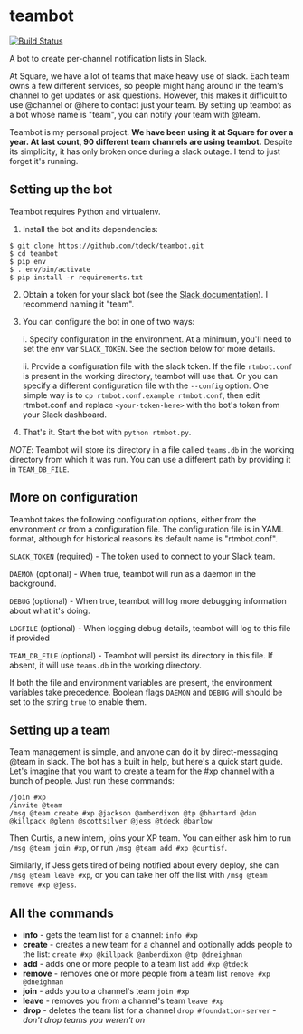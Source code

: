 teambot
=======

[![Build Status](https://travis-ci.org/RyanBalfanz/teambot.svg?branch=settings-module-config)](https://travis-ci.org/RyanBalfanz/teambot)

A bot to create per-channel notification lists in Slack.

At Square, we have a lot of teams that make heavy use of slack. Each team owns a few different services, so people might hang around in the team's channel to get updates or ask questions. However, this makes it difficult to use @channel or @here to contact just your team.
By setting up teambot as a bot whose name is "team", you can notify your team with @team.

Teambot is my personal project. **We have been using it at Square for over a year. At last count, 90 different team channels are using teambot.** Despite its simplicity, it has only broken once during a slack outage. I tend to just forget it's running.

Setting up the bot
------------------
Teambot requires Python and virtualenv.

1. Install the bot and its dependencies:
```shell
$ git clone https://github.com/tdeck/teambot.git
$ cd teambot
$ pip env
$ . env/bin/activate
$ pip install -r requirements.txt
```
2. Obtain a token for your slack bot (see the [Slack documentation](https://api.slack.com/getting-started)). I recommend naming it "team".
3. You can configure the bot in one of two ways:

    i. Specify configuration in the environment. At a minimum, you'll need to set the env var `SLACK_TOKEN`. See the section below for more details.

    ii. Provide a configuration file with the slack token. If the file `rtmbot.conf` is present in the working directory, teambot will use that. Or you can specify a different configuration file with the `--config` option. One simple way is to `cp rtmbot.conf.example rtmbot.conf`, then edit rtmbot.conf and replace `<your-token-here>` with the bot's token from your Slack dashboard.

4. That's it. Start the bot with `python rtmbot.py`.

*NOTE*: Teambot will store its directory in a file called `teams.db` in the working directory from which it was run. You can use a different path by providing it in `TEAM_DB_FILE`.

More on configuration
---------------------
Teambot takes the following configuration options, either from the environment or from a configuration file. The configuration file is in YAML format, although for historical reasons its default name is "rtmbot.conf".

`SLACK_TOKEN` (required) - The token used to connect to your Slack team.

`DAEMON` (optional) - When true, teambot will run as a daemon in the background.

`DEBUG` (optional) - When true, teambot will log more debugging information about what it's doing.

`LOGFILE` (optional) - When logging debug details, teambot will log to this file if provided

`TEAM_DB_FILE` (optional) - Teambot will persist its directory in this file. If absent, it will use `teams.db` in the working directory.

If both the file and environment variables are present, the environment variables take precedence. Boolean flags `DAEMON` and `DEBUG` will should be set to the string `true` to enable them.

Setting up a team
-----------------
Team management is simple, and anyone can do it by direct-messaging @team in slack. The bot has a built in help, but here's a quick start guide. Let's imagine that you want to create a team for the #xp channel with a bunch of people. Just run these commands:

```
/join #xp
/invite @team
/msg @team create #xp @jackson @amberdixon @tp @bhartard @dan @killpack @glenn @scottsilver @jess @tdeck @barlow
```

Then Curtis, a new intern, joins your XP team. You can either ask him to run `/msg @team join #xp`, or run `/msg @team add #xp @curtisf`.

Similarly, if Jess gets tired of being notified about every deploy, she can `/msg @team leave #xp`, or you can take her off the list with `/msg @team remove #xp @jess`.

All the commands
----------------
- **info** - gets the team list for a channel:
```info #xp```
- **create** - creates a new team for a channel and optionally adds people to the list:
```create #xp @killpack @amberdixon @tp @dneighman```
- **add** - adds one or more people to a team list
```add #xp @tdeck```
- **remove** - removes one or more people from a team list
```remove #xp @dneighman```
- **join** - adds you to a channel's team
```join #xp```
- **leave** - removes you from a channel's team
```leave #xp```
- **drop** - deletes the team list for a channel
```drop #foundation-server``` - *don't drop teams you weren't on*
